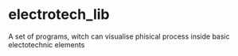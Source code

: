 # electrotech_lib
A set of programs, witch can visualise phisical process inside basic electotechnic elements
